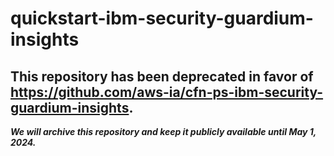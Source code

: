# quickstart-ibm-security-guardium-insights 
## This repository has been deprecated in favor of https://github.com/aws-ia/cfn-ps-ibm-security-guardium-insights. 
***We will archive this repository and keep it publicly available until May 1, 2024.***
